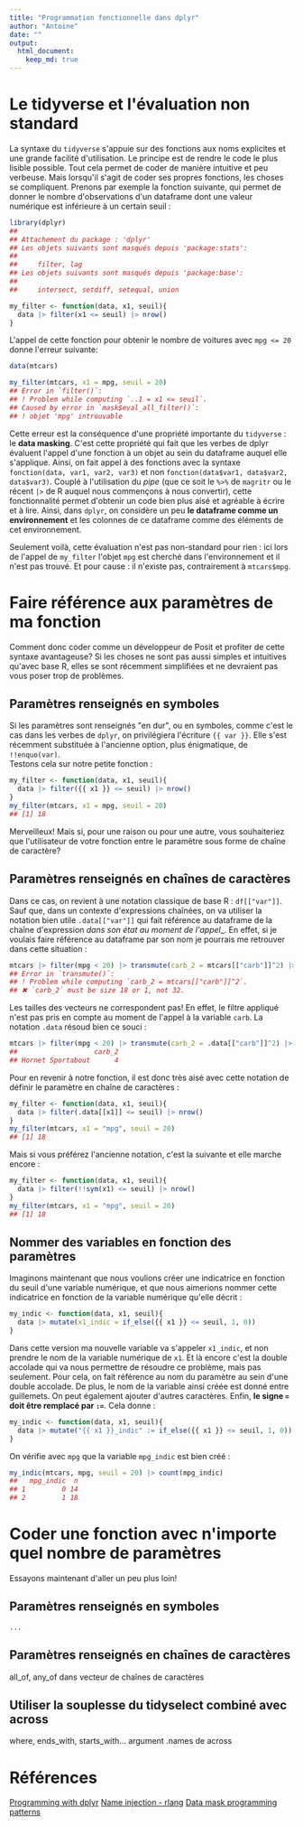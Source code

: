 ```yaml
---
title: "Programmation fonctionnelle dans dplyr"
author: "Antoine"
date: ""
output: 
  html_document:
    keep_md: true
---
```




# Le tidyverse et l'évaluation non standard  

La syntaxe du `tidyverse` s'appuie sur des fonctions aux noms explicites et une grande facilité d'utilisation. Le principe est de rendre le code le plus lisible possible. Tout cela permet de coder de manière intuitive et peu verbeuse. Mais lorsqu'il s'agit de coder ses propres fonctions, les choses se compliquent. Prenons par exemple la fonction suivante, qui permet de donner le nombre d'observations d'un dataframe dont une valeur numérique est inférieure à un certain seuil :  


```r
library(dplyr)
## 
## Attachement du package : 'dplyr'
## Les objets suivants sont masqués depuis 'package:stats':
## 
##     filter, lag
## Les objets suivants sont masqués depuis 'package:base':
## 
##     intersect, setdiff, setequal, union

my_filter <- function(data, x1, seuil){
  data |> filter(x1 <= seuil) |> nrow()
}
```

L'appel de cette fonction pour obtenir le nombre de voitures avec `mpg <= 20` donne l'erreur suivante:  


```r
data(mtcars)

my_filter(mtcars, x1 = mpg, seuil = 20)
## Error in `filter()`:
## ! Problem while computing `..1 = x1 <= seuil`.
## Caused by error in `mask$eval_all_filter()`:
## ! objet 'mpg' introuvable
```

Cette erreur est la conséquence d'une propriété importante du `tidyverse` : le __data masking__. C'est cette propriété qui fait que les verbes de dplyr évaluent l'appel d'une fonction à un objet au sein du dataframe auquel elle s'applique. Ainsi, on fait appel à des fonctions avec la syntaxe `fonction(data, var1, var2, var3)` et non `fonction(data$var1, data$var2, data$var3)`. Couplé à l'utilisation du _pipe_ (que ce soit le `%>%` de `magritr` ou le récent `|>` de R auquel nous commençons à nous convertir), cette fonctionnalité permet d'obtenir un code bien plus aisé et agréable à écrire et à lire. Ainsi, dans `dplyr`, on considère un peu __le dataframe comme un environnement__ et les colonnes de ce dataframe comme des éléments de cet environnement. 

Seulement voilà, cette évaluation n'est pas non-standard pour rien : ici lors de l'appel de `my_filter` l'objet `mpg` est cherché dans l'environnement et il n'est pas trouvé. Et pour cause : il n'existe pas, contrairement à `mtcars$mpg`. 

# Faire référence aux paramètres de ma fonction   

Comment donc coder comme un développeur de Posit et profiter de cette syntaxe avantageuse? Si les choses ne sont pas aussi simples et intuitives qu'avec base R, elles se sont récemment simplifiées et ne devraient pas vous poser trop de problèmes.  

## Paramètres renseignés en symboles  

Si les paramètres sont renseignés "en dur", ou en symboles, comme c'est le cas dans les verbes de `dplyr`, on privilégiera l'écriture `{{ var }}`. Elle s'est récemment substituée à l'ancienne option, plus énigmatique, de `!!enquo(var)`.   
Testons cela sur notre petite fonction :  

```r
my_filter <- function(data, x1, seuil){
  data |> filter({{ x1 }} <= seuil) |> nrow()
}
my_filter(mtcars, x1 = mpg, seuil = 20)
## [1] 18
```
Merveilleux! Mais si, pour une raison ou pour une autre, vous souhaiteriez que l'utilisateur de votre fonction entre le paramètre sous forme de chaîne de caractère?

## Paramètres renseignés en chaînes de caractères  
Dans ce cas, on revient à une notation classique de base R : `df[["var"]]`. Sauf que, dans un contexte d'expressions chaînées, on va utiliser la notation bien utile `.data[["var"]]` qui fait référence au dataframe de la chaîne d'expression _dans son état au moment de l'appel__. En effet, si je voulais faire référence au dataframe par son nom je pourrais me retrouver dans cette situation :  


```r
mtcars |> filter(mpg < 20) |> transmute(carb_2 = mtcars[["carb"]]^2) |> head(1)
## Error in `transmute()`:
## ! Problem while computing `carb_2 = mtcars[["carb"]]^2`.
## ✖ `carb_2` must be size 18 or 1, not 32.
```
Les tailles des vecteurs ne correspondent pas! En effet, le filtre appliqué n'est pas pris en compte au moment de l'appel à la variable `carb`. La notation `.data` résoud bien ce souci :  

```r
mtcars |> filter(mpg < 20) |> transmute(carb_2 = .data[["carb"]]^2) |> head(1)
##                   carb_2
## Hornet Sportabout      4
```

Pour en revenir à notre fonction, il est donc très aisé avec cette notation de définir le paramètre en chaîne de caractères :  


```r
my_filter <- function(data, x1, seuil){
  data |> filter(.data[[x1]] <= seuil) |> nrow()
}
my_filter(mtcars, x1 = "mpg", seuil = 20)
## [1] 18
```
Mais si vous préférez l'ancienne notation, c'est la suivante et elle marche encore :  

```r
my_filter <- function(data, x1, seuil){
  data |> filter(!!sym(x1) <= seuil) |> nrow()
}
my_filter(mtcars, x1 = "mpg", seuil = 20)
## [1] 18
```

## Nommer des variables en fonction des paramètres  
Imaginons maintenant que nous voulions créer une indicatrice en fonction du seuil d'une variable numérique, et que nous aimerions nommer cette indicatrice en fonction de la variable numérique qu'elle décrit :  


```r
my_indic <- function(data, x1, seuil){
  data |> mutate(x1_indic = if_else({{ x1 }} <= seuil, 1, 0))
}
```

Dans cette version ma nouvelle variable va s'appeler `x1_indic`, et non prendre le nom de la variable numérique de `x1`. Et là encore c'est la double accolade qui va nous permettre de résoudre ce problème, mais pas seulement. Pour cela, on fait référence au nom du paramètre au sein d'une double accolade. De plus, le nom de la variable ainsi créée est donné entre guillemets. On peut également ajouter d'autres caractères. Enfin, __le signe `=` doit être remplacé par `:=`__. Cela donne :  


```r
my_indic <- function(data, x1, seuil){
  data |> mutate("{{ x1 }}_indic" := if_else({{ x1 }} <= seuil, 1, 0))
}
```

On vérifie avec `mpg` que la variable `mpg_indic` est bien créé :  


```r
my_indic(mtcars, mpg, seuil = 20) |> count(mpg_indic)
##   mpg_indic  n
## 1         0 14
## 2         1 18
```

# Coder une fonction avec n'importe quel nombre de paramètres  
Essayons maintenant d'aller un peu plus loin! 
## Paramètres renseignés en symboles  

`...` 

## Paramètres renseignés en chaînes de caractères  
all_of, any_of dans vecteur de chaînes de caractères  

## Utiliser la souplesse du tidyselect combiné avec across   
where, ends_with, starts_with...
argument .names de across  

# Références  

[Programming with dplyr](https://dplyr.tidyverse.org/articles/programming.html#user-supplied-data)
[Name injection - rlang](https://rlang.r-lib.org/reference/glue-operators.html)
[Data mask programming patterns](https://rlang.r-lib.org/reference/topic-data-mask-programming.html)
